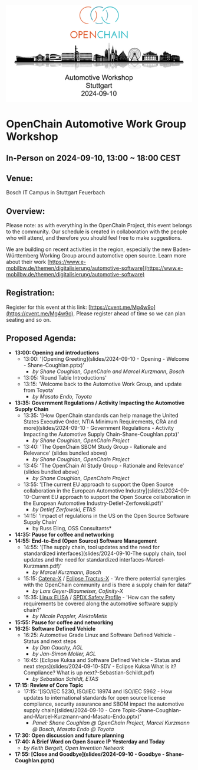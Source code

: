 ![Automotive Workshop in Stuttgart on 10th September 2024](/images/automotive-workshop.png)

# OpenChain Automotive Work Group Workshop

## In-Person on 2024-09-10, 13:00 ~ 18:00 CEST

## Venue:

Bosch IT Campus in Stuttgart Feuerbach

## Overview:

Please note: as with everything in the OpenChain Project, this event belongs to the community. Our schedule is created in collaboration with the people who will attend, and therefore you should feel free to make suggestions.

We are building on recent activities in the region, especially the new Baden-Württemberg Working Group around automotive open source. Learn more about their work [https://www.e-mobilbw.de/themen/digitalisierung/automotive-software](https://www.e-mobilbw.de/themen/digitalisierung/automotive-software)

## Registration:

Register for this event at this link: [https://cvent.me/Mg4w9o](https://cvent.me/Mg4w9o). Please register ahead of time so we can plan seating and so on.

## Proposed Agenda:

- **13:00: Opening and introductions**
	- 13:00: '[Opening Greeting](slides/2024-09-10 - Opening - Welcome - Shane-Coughlan.pptx)'
		- *by Shane Coughlan, OpenChain and Marcel Kurzmann, Bosch*
	- 13:05: 'Round Table Introductions'
	- 13:15: 'Welcome back to the Automotive Work Group, and update from Toyota'
		- *by Masato Endo, Toyota*
- **13:35: Government Regulations / Activity Impacting the Automotive Supply Chain**
	- 13:35: '[How OpenChain standards can help manage the United States Executive Order, NTIA Minimum Requirements, CRA and more](slides/2024-09-10 - Government Regulations - Activity Impacting the Automotive Supply Chain-Shane-Coughlan.pptx)' 
		- *by Shane Coughlan, OpenChain Project*
	- 13:40: 'The OpenChain SBOM Study Group - Rationale and Relevance' (slides bundled above) 
		- *by Shane Coughlan, OpenChain Project*
	- 13:45: 'The OpenChain AI Study Group - Rationale and Relevance'  (slides bundled above) 
		- *by Shane Coughlan, OpenChain Project*
	- 13:55: '[The current EU approach to support the Open Source collaboration in the European Automotive Industry](slides/2024-09-10-Current EU approach to support the Open Source collaboration in the European Automotive Industry-Detlef-Zerfowski.pdf)'
		- *by  Detlef Zerfowski, ETAS*
	- 14:15: 'Impact of regulations in the US on the Open Source Software Supply Chain'
		- by Russ Eling, OSS Consultants*
- **14:35: Pause for coffee and networking**
- **14:55: End-to-End (Open Source) Software Management**
	- 14:55: '[The supply chain, tool updates and the need for standardized interfaces](slides/2024-09-10-The supply chain, tool updates and the need for standardized interfaces-Marcel-Kurzmann.pdf)' 
		- *by Marcel Kurzmann, Bosch*
	- 15:15: [Catena-X](https://catena-x.net/) / [Eclipse Tractus-X](https://eclipse-tractusx.github.io/) - 'Are there potential synergies with the OpenChain community and is there a supply chain for data?' 
		- *by Lars Geyer-Blaumeiser, Cofinity-X*
	- 15:35: [Linux ELISA](https://elisa.tech/) / [SPDX Safety Profile](https://bit.ly/4eXJz21) - 'How can the safety requirements be covered along the automotive software supply chain?' 
		- *by Nicole Pappler, AlektoMetis*
- **15:55: Pause for coffee and networking**
- **16:25: Software Defined Vehicle**
	- 16:25: Automotive Grade Linux and Software Defined Vehicle - Status and next steps
		- *by Dan Cauchy, AGL*
		- *by Jan-Simon Moller, AGL*
	- 16:45: [Eclipse Kuksa and Software Defined Vehicle - Status and next steps](slides/2024-09-10-SDV - Eclipse Kuksa What is it? Compliance? What is up next?-Sebastian-Schildt.pdf)
		- *by Sebastian Schildt, ETAS*
- **17:15: Review of Core Topic**
	- 17:15: '[ISO/IEC 5230, ISO/IEC 18974 and ISO/IEC 5962 - How updates to international standards for open source license compliance, security assurance and SBOM impact the automotive supply chain](slides/2024-09-10 - Core Topic-Shane-Coughlan-and-Marcel-Kurzmann-and-Masato-Endo.pptx)' 
		- *Panel: Shane Coughlan @ OpenChain Project, Marcel Kurzmann @ Bosch, Masato Endo @ Toyota*
- **17:30: Open discussion and future planning**
- **17:40: A Brief Word on Open Source IP Yesterday and Today**
	- *by Keith Bergelt, Open Invention Network*
- **17:55: [Close and Goodbye](slides/2024-09-10 - Goodbye - Shane-Coughlan.pptx)**